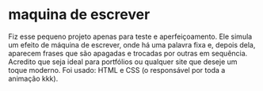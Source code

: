 # maquina de escrever
Fiz esse pequeno projeto apenas para teste e aperfeiçoamento. Ele simula um efeito de máquina de escrever, onde há uma palavra fixa e, depois dela, aparecem frases que são apagadas e trocadas por outras em sequência. Acredito que seja ideal para portfólios ou qualquer site que deseje um toque moderno. Foi usado: HTML e CSS (o responsável por toda a animação kkk).
